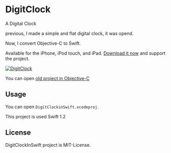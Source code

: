 # DigitClock

A Digital Clock

previous, I made a simple and flat digital clock, it was opend.

Now, I convert Objective-C to Swift. 

Available for the iPhone, iPod touch, and iPad. [Download it now](https://itunes.apple.com/app/digit-clock/id848714903?l=ko&ls=1&mt=8) and support the project.

[![DigitClock](http://img.youtube.com/vi/0mfNr1SkccU/0.jpg)](http://www.youtube.com/watch?v=0mfNr1SkccU)

You can open [old project in Objective-C](https://github.com/minsOne/DigitClock)

## Usage
You can open `DigitClockinSwift.xcodeproj`.

This project is used Swift 1.2

## License
DigitClockInSwift project is MIT-License.